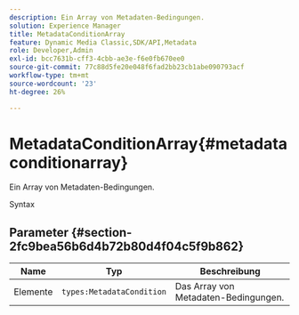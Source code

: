 ```yaml
---
description: Ein Array von Metadaten-Bedingungen.
solution: Experience Manager
title: MetadataConditionArray
feature: Dynamic Media Classic,SDK/API,Metadata
role: Developer,Admin
exl-id: bcc7631b-cff3-4cbb-ae3e-f6e0fb670ee0
source-git-commit: 77c88d5fe20e048f6fad2bb23cb1abe090793acf
workflow-type: tm+mt
source-wordcount: '23'
ht-degree: 26%

---
```


# MetadataConditionArray{#metadataconditionarray}

Ein Array von Metadaten-Bedingungen.

Syntax

## Parameter {#section-2fc9bea56b6d4b72b80d4f04c5f9b862}

| Name | Typ | Beschreibung |
|---|---|---|
| Elemente | `types:MetadataCondition` | Das Array von Metadaten-Bedingungen. |
